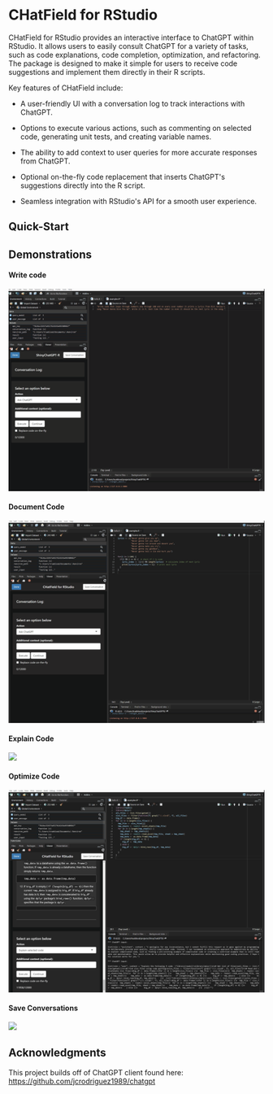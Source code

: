 # CHatField for RStudio

CHatField for RStudio provides an interactive interface to ChatGPT within RStudio. It allows users to easily consult ChatGPT for a variety of tasks, such as code explanations, code completion, optimization, and refactoring. The package is designed to make it simple for users to receive code suggestions and implement them directly in their R scripts.

Key features of CHatField include:

-   A user-friendly UI with a conversation log to track interactions with ChatGPT.

-   Options to execute various actions, such as commenting on selected code, generating unit tests, and creating variable names.

-   The ability to add context to user queries for more accurate responses from ChatGPT.

-   Optional on-the-fly code replacement that inserts ChatGPT's suggestions directly into the R script.

-   Seamless integration with RStudio's API for a smooth user experience.

## Quick-Start

## Demonstrations

#### Write code

![](images/write_code_example.gif)

#### Document Code

![](images/docstring_example.gif)

#### Explain Code

![](images/explain_code_example.gif)

#### Optimize Code

![](images/optimize_code_example.gif)

#### Save Conversations

![](images/make_log_example.gif)

## Acknowledgments

This project builds off of ChatGPT client found here: <https://github.com/jcrodriguez1989/chatgpt>

